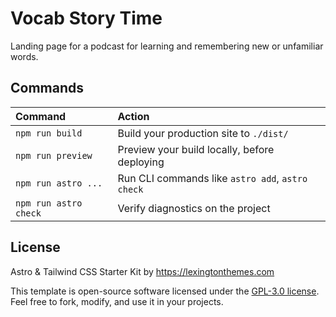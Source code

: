 # Vocab Story Time

Landing page for a podcast for learning and remembering new or unfamiliar words.

## Commands

| Command                | Action                                           |
| :--------------------- | :----------------------------------------------- |
| `npm run build`        | Build your production site to `./dist/`          |
| `npm run preview`      | Preview your build locally, before deploying     |
| `npm run astro ...`    | Run CLI commands like `astro add`, `astro check` |
| `npm run astro check`  | Verify diagnostics on the project                |

## License

Astro & Tailwind CSS Starter Kit by https://lexingtonthemes.com

This template is open-source software licensed under the [GPL-3.0 license](https://opensource.org/licenses/GPL-3.0). Feel free to fork, modify, and use it in your projects.
